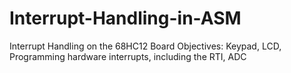 # Interrupt-Handling-in-ASM
Interrupt Handling on the  68HC12 Board 
Objectives: Keypad, LCD, Programming hardware interrupts, including the RTI, ADC

